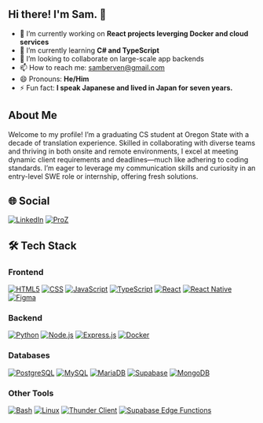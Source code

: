 ## Hi there! I'm Sam. 👋
- 🔭 I’m currently working on **React projects leverging Docker and cloud services**
- 🌱 I’m currently learning **C# and TypeScript**
- 👯 I’m looking to collaborate on large-scale app backends 
- 📫 How to reach me: [samberven@gmail.com](samberven@gmail.com)
- 😄 Pronouns: **He/Him**
- ⚡ Fun fact: **I speak Japanese and lived in Japan for seven years.**

## About Me
Welcome to my profile! I’m a graduating CS student at Oregon State with a decade of translation experience. Skilled in collaborating with diverse teams and thriving in both onsite and remote environments, I excel at meeting dynamic client requirements and deadlines—much like adhering to coding standards. I’m eager to leverage my communication skills and curiosity in an entry-level SWE role or internship, offering fresh solutions.

## 🌐 Social
[![LinkedIn](https://img.shields.io/badge/-LinkedIn-0077B5?style=for-the-badge&logo=linkedin&logoColor=white)](https://www.linkedin.com/in/samuelberven/)
[![ProZ](https://img.shields.io/badge/-ProZ-1B4F72?style=for-the-badge&logo=proz&logoColor=white)](https://www.proz.com/translator/1921691)

## 🛠️ Tech Stack
### Frontend
[![HTML5](https://img.shields.io/badge/-HTML5-E34F26?style=for-the-badge&logo=html5&logoColor=white)](https://developer.mozilla.org/en-US/docs/Web/HTML)
[![CSS](https://img.shields.io/badge/-CSS-1572B6?style=for-the-badge&logo=css3&logoColor=white)](https://developer.mozilla.org/en-US/docs/Web/CSS)
[![JavaScript](https://img.shields.io/badge/-JavaScript-F7DF1E?style=for-the-badge&logo=javascript&logoColor=black)](https://www.javascript.com)
[![TypeScript](https://img.shields.io/badge/-TypeScript-007ACC?style=for-the-badge&logo=typescript&logoColor=white)](https://www.typescriptlang.org)
[![React](https://img.shields.io/badge/-React-61DAFB?style=for-the-badge&logo=react&logoColor=black)](https://reactjs.org)
[![React Native](https://img.shields.io/badge/-React_Native-61DAFB?style=for-the-badge&logo=react&logoColor=black)](https://reactnative.dev)
[![Figma](https://img.shields.io/badge/-Figma-F24E1E?style=for-the-badge&logo=figma&logoColor=white)](https://www.figma.com)
### Backend
[![Python](https://img.shields.io/badge/-Python-3776AB?style=for-the-badge&logo=python&logoColor=white)](https://www.python.org)
[![Node.js](https://img.shields.io/badge/-Node.js-339933?style=for-the-badge&logo=node.js&logoColor=white)](https://nodejs.org)
[![Express.js](https://img.shields.io/badge/-Express.js-000000?style=for-the-badge&logo=express&logoColor=white)](https://expressjs.com)
[![Docker](https://img.shields.io/badge/-Docker-2496ED?style=for-the-badge&logo=docker&logoColor=white)](https://www.docker.com)
### Databases
[![PostgreSQL](https://img.shields.io/badge/-PostgreSQL-4169E1?style=for-the-badge&logo=postgresql&logoColor=white)](https://www.postgresql.org)
[![MySQL](https://img.shields.io/badge/-MySQL-4479A1?style=for-the-badge&logo=mysql&logoColor=white)](https://www.mysql.com)
[![MariaDB](https://img.shields.io/badge/-MariaDB-003545?style=for-the-badge&logo=mariadb&logoColor=white)](https://mariadb.org)
[![Supabase](https://img.shields.io/badge/-Supabase-3ECF8E?style=for-the-badge&logo=supabase&logoColor=white)](https://supabase.com)
[![MongoDB](https://img.shields.io/badge/-MongoDB-47A248?style=for-the-badge&logo=mongodb&logoColor=white)](https://www.mongodb.com)
### Other Tools
[![Bash](https://img.shields.io/badge/-Bash-4EAA25?style=for-the-badge&logo=gnubash&logoColor=white)](https://www.gnu.org/software/bash/)
[![Linux](https://img.shields.io/badge/-Linux-FCC624?style=for-the-badge&logo=linux&logoColor=black)](https://www.linux.org)
[![Thunder Client](https://img.shields.io/badge/-Thunder_Client-FF6F61?style=for-the-badge&logo=thunderclient&logoColor=white)](https://www.thunderclient.com)
[![Supabase Edge Functions](https://img.shields.io/badge/-Supabase_Edge_Functions-3ECF8E?style=for-the-badge&logo=supabase&logoColor=white)](https://supabase.com/docs/guides/functions)

<!--
**samuelberven/samuelberven** is a ✨ _special_ ✨ repository because its `README.md` (this file) appears on your GitHub profile.

Here are some ideas to get you started:

- 🤔 I’m looking for help with ...
- 💬 Ask me about ...
- 📫 How to reach me: ...
- 😄 Pronouns: ...
- ⚡ Fun fact: ...
-->
